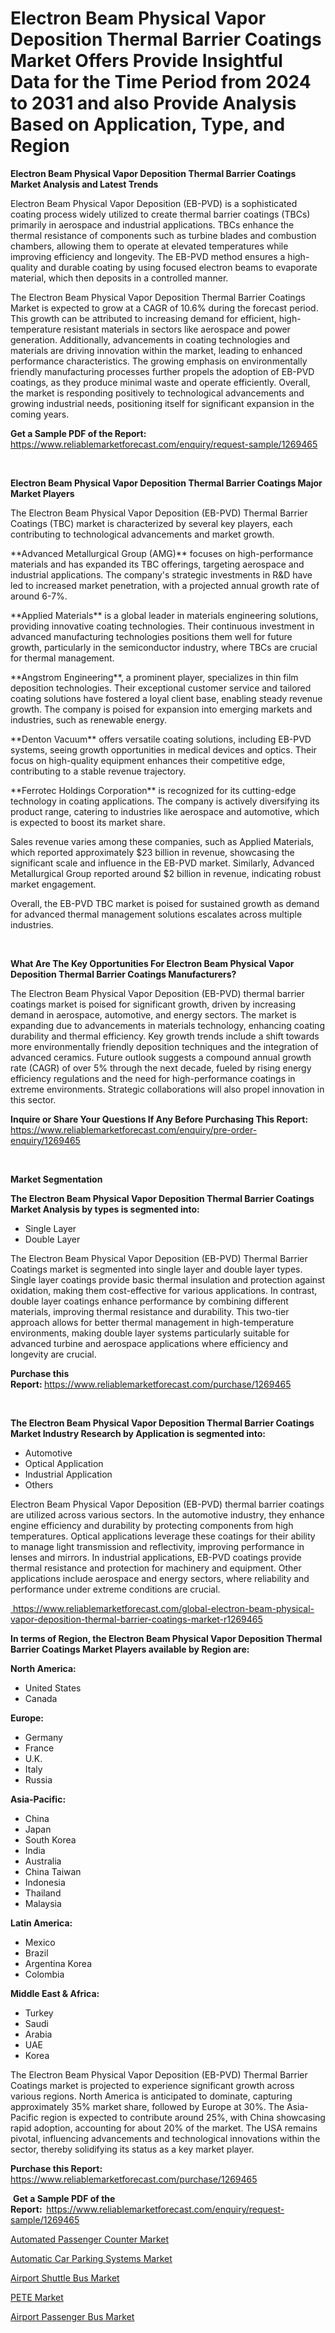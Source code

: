 <p><h1>Electron Beam Physical Vapor Deposition Thermal Barrier Coatings Market Offers Provide Insightful Data for the Time Period from 2024 to 2031 and also Provide Analysis Based on Application, Type, and Region</h1></p><p><strong>Electron Beam Physical Vapor Deposition Thermal Barrier Coatings Market Analysis and Latest Trends</strong></p>
<p><p>Electron Beam Physical Vapor Deposition (EB-PVD) is a sophisticated coating process widely utilized to create thermal barrier coatings (TBCs) primarily in aerospace and industrial applications. TBCs enhance the thermal resistance of components such as turbine blades and combustion chambers, allowing them to operate at elevated temperatures while improving efficiency and longevity. The EB-PVD method ensures a high-quality and durable coating by using focused electron beams to evaporate material, which then deposits in a controlled manner. </p><p>The Electron Beam Physical Vapor Deposition Thermal Barrier Coatings Market is expected to grow at a CAGR of 10.6% during the forecast period. This growth can be attributed to increasing demand for efficient, high-temperature resistant materials in sectors like aerospace and power generation. Additionally, advancements in coating technologies and materials are driving innovation within the market, leading to enhanced performance characteristics. The growing emphasis on environmentally friendly manufacturing processes further propels the adoption of EB-PVD coatings, as they produce minimal waste and operate efficiently. Overall, the market is responding positively to technological advancements and growing industrial needs, positioning itself for significant expansion in the coming years.</p></p>
<p><strong>Get a Sample PDF of the Report:&nbsp;</strong> <a href="https://www.reliablemarketforecast.com/enquiry/request-sample/1269465?utm_campaign=1134&utm_medium=2&utm_source=Github&utm_content=ia&utm_term=11122024&utm_id=electron-beam-physical-vapor-deposition-thermal-barrier-coatings">https://www.reliablemarketforecast.com/enquiry/request-sample/1269465</a></p>
<p>&nbsp;</p>
<p><strong>Electron Beam Physical Vapor Deposition Thermal Barrier Coatings Major Market Players</strong></p>
<p><p>The Electron Beam Physical Vapor Deposition (EB-PVD) Thermal Barrier Coatings (TBC) market is characterized by several key players, each contributing to technological advancements and market growth. </p><p>**Advanced Metallurgical Group (AMG)** focuses on high-performance materials and has expanded its TBC offerings, targeting aerospace and industrial applications. The company's strategic investments in R&D have led to increased market penetration, with a projected annual growth rate of around 6-7%.</p><p>**Applied Materials** is a global leader in materials engineering solutions, providing innovative coating technologies. Their continuous investment in advanced manufacturing technologies positions them well for future growth, particularly in the semiconductor industry, where TBCs are crucial for thermal management.</p><p>**Angstrom Engineering**, a prominent player, specializes in thin film deposition technologies. Their exceptional customer service and tailored coating solutions have fostered a loyal client base, enabling steady revenue growth. The company is poised for expansion into emerging markets and industries, such as renewable energy.</p><p>**Denton Vacuum** offers versatile coating solutions, including EB-PVD systems, seeing growth opportunities in medical devices and optics. Their focus on high-quality equipment enhances their competitive edge, contributing to a stable revenue trajectory.</p><p>**Ferrotec Holdings Corporation** is recognized for its cutting-edge technology in coating applications. The company is actively diversifying its product range, catering to industries like aerospace and automotive, which is expected to boost its market share.</p><p>Sales revenue varies among these companies, such as Applied Materials, which reported approximately $23 billion in revenue, showcasing the significant scale and influence in the EB-PVD market. Similarly, Advanced Metallurgical Group reported around $2 billion in revenue, indicating robust market engagement.</p><p>Overall, the EB-PVD TBC market is poised for sustained growth as demand for advanced thermal management solutions escalates across multiple industries.</p></p>
<p>&nbsp;</p>
<p><strong>What Are The Key Opportunities For Electron Beam Physical Vapor Deposition Thermal Barrier Coatings Manufacturers?</strong></p>
<p><p>The Electron Beam Physical Vapor Deposition (EB-PVD) thermal barrier coatings market is poised for significant growth, driven by increasing demand in aerospace, automotive, and energy sectors. The market is expanding due to advancements in materials technology, enhancing coating durability and thermal efficiency. Key growth trends include a shift towards more environmentally friendly deposition techniques and the integration of advanced ceramics. Future outlook suggests a compound annual growth rate (CAGR) of over 5% through the next decade, fueled by rising energy efficiency regulations and the need for high-performance coatings in extreme environments. Strategic collaborations will also propel innovation in this sector.</p></p>
<p><strong>Inquire or Share Your Questions If Any Before Purchasing This Report:</strong> <a href="https://www.reliablemarketforecast.com/enquiry/pre-order-enquiry/1269465?utm_campaign=1134&utm_medium=2&utm_source=Github&utm_content=ia&utm_term=11122024&utm_id=electron-beam-physical-vapor-deposition-thermal-barrier-coatings">https://www.reliablemarketforecast.com/enquiry/pre-order-enquiry/1269465</a></p>
<p>&nbsp;</p>
<p><strong>Market Segmentation</strong></p>
<p><strong>The Electron Beam Physical Vapor Deposition Thermal Barrier Coatings Market Analysis by types is segmented into:</strong></p>
<p><ul><li>Single Layer</li><li>Double Layer</li></ul></p>
<p><p>The Electron Beam Physical Vapor Deposition (EB-PVD) Thermal Barrier Coatings market is segmented into single layer and double layer types. Single layer coatings provide basic thermal insulation and protection against oxidation, making them cost-effective for various applications. In contrast, double layer coatings enhance performance by combining different materials, improving thermal resistance and durability. This two-tier approach allows for better thermal management in high-temperature environments, making double layer systems particularly suitable for advanced turbine and aerospace applications where efficiency and longevity are crucial.</p></p>
<p><strong>Purchase this Report:&nbsp;</strong><a href="https://www.reliablemarketforecast.com/purchase/1269465?utm_campaign=1134&utm_medium=2&utm_source=Github&utm_content=ia&utm_term=11122024&utm_id=electron-beam-physical-vapor-deposition-thermal-barrier-coatings">https://www.reliablemarketforecast.com/purchase/1269465</a></p>
<p>&nbsp;</p>
<p><strong>The Electron Beam Physical Vapor Deposition Thermal Barrier Coatings Market Industry Research by Application is segmented into:</strong></p>
<p><ul><li>Automotive</li><li>Optical Application</li><li>Industrial Application</li><li>Others</li></ul></p>
<p><p>Electron Beam Physical Vapor Deposition (EB-PVD) thermal barrier coatings are utilized across various sectors. In the automotive industry, they enhance engine efficiency and durability by protecting components from high temperatures. Optical applications leverage these coatings for their ability to manage light transmission and reflectivity, improving performance in lenses and mirrors. In industrial applications, EB-PVD coatings provide thermal resistance and protection for machinery and equipment. Other applications include aerospace and energy sectors, where reliability and performance under extreme conditions are crucial.</p></p>
<p><a href="https://www.reliablemarketforecast.com/global-electron-beam-physical-vapor-deposition-thermal-barrier-coatings-market-r1269465?utm_campaign=1134&utm_medium=2&utm_source=Github&utm_content=ia&utm_term=11122024&utm_id=electron-beam-physical-vapor-deposition-thermal-barrier-coatings">&nbsp;https://www.reliablemarketforecast.com/global-electron-beam-physical-vapor-deposition-thermal-barrier-coatings-market-r1269465</a></p>
<p><strong>In terms of Region, the Electron Beam Physical Vapor Deposition Thermal Barrier Coatings Market Players available by Region are:</strong></p>
<p>
    <p> <strong> North America: </strong>
        <ul>
            <li>United States</li>
            <li>Canada</li>
        </ul>
        </p> 
    <p> <strong> Europe: </strong>
        <ul>
            <li>Germany</li>
            <li>France</li>
            <li>U.K.</li>
            <li>Italy</li>
            <li>Russia</li>
        </ul>
        </p> 
    <p> <strong> Asia-Pacific: </strong>
        <ul>
            <li>China</li>
            <li>Japan</li>
            <li>South Korea</li>
            <li>India</li>
            <li>Australia</li>
            <li>China Taiwan</li>
            <li>Indonesia</li>
            <li>Thailand</li>
            <li>Malaysia</li>
        </ul>
        </p> 
    <p> <strong> Latin America: </strong>
        <ul>
            <li>Mexico</li>
            <li>Brazil</li>
            <li>Argentina Korea</li>
            <li>Colombia</li>
        </ul>
        </p> 
    <p> <strong> Middle East & Africa: </strong>
        <ul>
            <li>Turkey</li>
            <li>Saudi</li>
            <li>Arabia</li>
            <li>UAE</li>
            <li>Korea</li>
        </ul>
    </p>
    </p>
<p><p>The Electron Beam Physical Vapor Deposition (EB-PVD) Thermal Barrier Coatings market is projected to experience significant growth across various regions. North America is anticipated to dominate, capturing approximately 35% market share, followed by Europe at 30%. The Asia-Pacific region is expected to contribute around 25%, with China showcasing rapid adoption, accounting for about 20% of the market. The USA remains pivotal, influencing advancements and technological innovations within the sector, thereby solidifying its status as a key market player.</p></p>
<p><strong>Purchase this Report: </strong><a href="https://www.reliablemarketforecast.com/purchase/1269465?utm_campaign=1134&utm_medium=2&utm_source=Github&utm_content=ia&utm_term=11122024&utm_id=electron-beam-physical-vapor-deposition-thermal-barrier-coatings">https://www.reliablemarketforecast.com/purchase/1269465</a></p>
<p>&nbsp;<strong>Get a Sample PDF of the Report:&nbsp;&nbsp;</strong><a href="https://www.reliablemarketforecast.com/enquiry/request-sample/1269465?utm_campaign=1134&utm_medium=2&utm_source=Github&utm_content=ia&utm_term=11122024&utm_id=electron-beam-physical-vapor-deposition-thermal-barrier-coatings">https://www.reliablemarketforecast.com/enquiry/request-sample/1269465</a></p>
<p><strong></strong></p>
<p><p><a href="https://www.linkedin.com/pulse/automated-passenger-counter-market-growth-key-factors-driving-mq9kf?utm_campaign=1134&utm_medium=2&utm_source=Github&utm_content=ia&utm_term=11122024&utm_id=electron-beam-physical-vapor-deposition-thermal-barrier-coatings">Automated Passenger Counter Market</a></p><p><a href="https://www.linkedin.com/pulse/in-depth-automatic-car-parking-systems-market-review-size-lfhcf?utm_campaign=1134&utm_medium=2&utm_source=Github&utm_content=ia&utm_term=11122024&utm_id=electron-beam-physical-vapor-deposition-thermal-barrier-coatings">Automatic Car Parking Systems Market</a></p><p><a href="https://www.linkedin.com/pulse/growth-insights-airport-shuttle-bus-market-whats-fueling-51-cagr-brf7f?utm_campaign=1134&utm_medium=2&utm_source=Github&utm_content=ia&utm_term=11122024&utm_id=electron-beam-physical-vapor-deposition-thermal-barrier-coatings">Airport Shuttle Bus Market</a></p><p><a href="https://www.linkedin.com/pulse/market-size-scop-insight-burst-7w0vf?utm_campaign=1134&utm_medium=2&utm_source=Github&utm_content=ia&utm_term=11122024&utm_id=electron-beam-physical-vapor-deposition-thermal-barrier-coatings">PETE Market</a></p><p><a href="https://www.linkedin.com/pulse/airport-passenger-bus-market-size-growth-drivers-global-revenue-n6k9f?utm_campaign=1134&utm_medium=2&utm_source=Github&utm_content=ia&utm_term=11122024&utm_id=electron-beam-physical-vapor-deposition-thermal-barrier-coatings">Airport Passenger Bus Market</a></p></p>